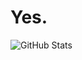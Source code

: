 # Yes.
![GitHub Stats](https://github-readme-stats.vercel.app/api?username=andripwn&theme=dark&show_icons=true)
